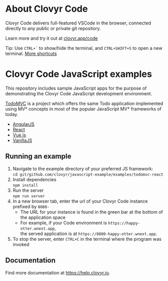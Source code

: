 # About Clovyr Code

Clovyr Code delivers full-featured VSCode in the browser, connected directly to 
any public or private git repository. 

Learn more and try it out at [clovyr.app/code](https://clovyr.app/code)

Tip: Use `` CTRL+` `` to show/hide the terminal, and `CTRL+SHIFT+5` to open a new 
terminal. [More shortcuts](https://help.clovyr.io/code/keyboard-shortcuts)

# Clovyr Code JavaScript examples

This repository includes sample JavaScript apps for the
purpose of demonstrating the Clovyr Code JavaScript development environment.

[TodoMVC](http://todomvc.com/) is a project which offers the same Todo application 
implemented using MV* concepts in most of the popular JavaScript MV* frameworks of today.
  * [AngularJS](https://angularjs.org/)
  * [React](https://reactjs.org/)
  * [Vue.js](https://vuejs.org/)
  * [VanillaJS](http://vanilla-js.com/)

## Running an example

1. Navigate to the example directory of your preferred JS framework:<br/>
`cd git/github.com/clovyr/javascript-example/examples/todomvc-react`
1. Install dependencies<br>
`npm install`
1. Run the server<br>
`npm run server`
1. In a new browser tab, enter the url of your Clovyr Code instance
prefixed by `8080-`
   * The URL for your instance is found in the green bar at the bottom of 
   the application space
   * For example, if your Code environment is `https://happy-otter.wnext.app`,<br> 
   the served application is at `https://8080-happy-otter.wnext.app`. 
1. To stop the server, enter `CTRL+C` in the terminal where the program was
invoked

## Documentation

Find more documentation at https://help.clovyr.io.
